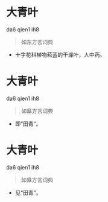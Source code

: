 # 大青叶
da6 qien1 ih8
> 如东方言词典
- 十字花科植物菘蓝的干燥叶，人中药。

# 大青叶
da6 qien1 ih8
> 如皋方言词典
- 即“田青”。

# 大青叶
da6 qien1 ih8
> 如皋方言词典
- 见“田青”。
